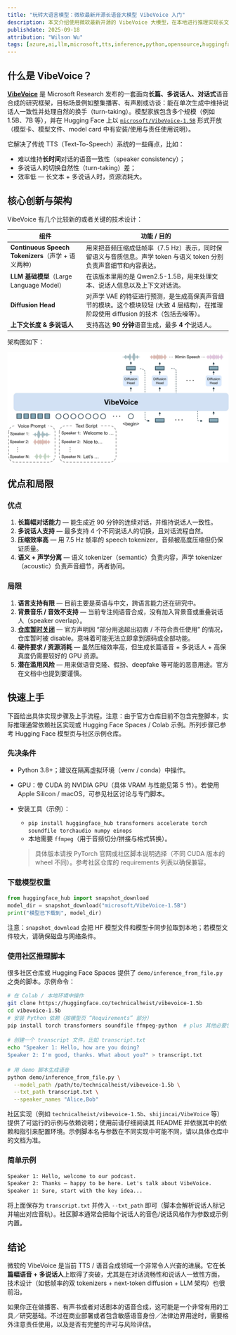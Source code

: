 ```yaml
---
title: "玩转大语言模型：微软最新开源长语音大模型 VibeVoice 入门"
description: 本文介绍使用微软最新开源的 VibeVoice 大模型，在本地进行推理实现长文本，多角色文字转语音。
publishdate: 2025-09-18
attribution: "Wilson Wu"
tags: [azure,ai,llm,microsoft,tts,inference,python,opensource,huggingface]
---
```


## 什么是 VibeVoice？

**[VibeVoice](https://microsoft.github.io/VibeVoice/)** 是 Microsoft Research 发布的一套面向**长篇、多说话人、对话式**语音合成的研究框架，目标场景例如整集播客、有声剧或访谈：能在单次生成中维持说话人一致性并处理自然的换手（turn-taking）。模型家族包含多个规模（例如 1.5B、7B 等），并在 Hugging Face 上以 [`microsoft/VibeVoice-1.5B`](https://huggingface.co/microsoft/VibeVoice-1.5B) 形式开放（模型卡、模型文件、model card 中有安装/使用与责任使用说明）。

它解决了传统 TTS（Text-To-Speech）系统的一些痛点，比如：

* 难以维持**长时间**对话的语音一致性（speaker consistency）；
* 多说话人的切换自然性（turn-taking）差；
* 效率低 — 长文本 + 多说话人时，资源消耗大。

## 核心创新与架构

VibeVoice 有几个比较新的或者关键的技术设计：

| 组件                                          | 功能 / 目的                                                                                   |
| ------------------------------------------- | ----------------------------------------------------------------------------------------- |
| **Continuous Speech Tokenizers**（声学 + 语义两种） | 用来把音频压缩成低帧率（7.5 Hz）表示，同时保留语义与音质信息。声学 token 与语义 token 分别负责声音细节和内容表达。    |
| **LLM 基础模型**（Large Language Model）          | 在该版本里用的是 Qwen2.5-1.5B，用来处理文本、说话人信息以及上下文对话流。                           |
| **Diffusion Head**                          | 对声学 VAE 的特征进行预测，是生成高保真声音细节的模块。这个模块较轻 (大致 4 层结构)，在推理阶段使用 diffusion 的技术（包括去噪等）。 |
| **上下文长度 & 多说话人**                            | 支持高达 **90 分钟**语音生成，最多 **4 个**说话人。                                             |

架构图如下：

![VibeVoice 架构](vibevoice-arch.jpg)

## 优点和局限

### 优点

1. **长篇幅对话能力** — 能生成近 90 分钟的连续对话，并维持说话人一致性。
2. **多说话人支持** — 最多支持 4 个不同说话人的切换，且对话流程自然。
3. **压缩效率高** — 用 7.5 Hz 帧率的 speech tokenizer，音频被高度压缩但仍保证质量。
4. **语义 + 声学分离** — 语义 tokenizer（semantic）负责内容，声学 tokenizer（acoustic）负责声音细节，两者协同。

### 局限

1. **语言支持有限** — 目前主要是英语与中文，跨语言能力还在研究中。
2. **背景音乐 / 音效不支持** — 当前专注纯语音合成，没有加入背景音或重叠说话人（speaker overlap）。
3. **[仓库暂时关闭](https://github.com/microsoft/VibeVoice)** — 官方声明因 “部分用途超出初衷 / 不符合责任使用” 的情况，仓库暂时被 disable。意味着可能无法立即拿到源码或全部功能。
4. **硬件要求 / 资源消耗** — 虽然压缩效率高，但生成长篇语音 + 多说话人 + 高保真度仍需要较好的 GPU 资源。
5. **潜在滥用风险** — 用来做语音克隆、假扮、deepfake 等可能的恶意用途。官方在文档中也提到要谨慎。

## 快速上手

下面给出具体实现步骤及上手流程。注意：由于官方仓库目前不包含完整脚本，实际推理通常依赖社区实现或 Hugging Face Spaces / Colab 示例。所列步骤已参考 Hugging Face 模型页与社区示例仓库。

### 先决条件

* Python 3.8+；建议在隔离虚拟环境（venv / conda）中操作。
* GPU：带 CUDA 的 NVIDIA GPU（具体 VRAM 与性能见第 5 节）。若使用 Apple Silicon / macOS，可参见社区讨论与专门脚本。
* 安装工具（示例）：

  * `pip install huggingface_hub transformers accelerate torch soundfile torchaudio numpy einops`
  * 本地需要 `ffmpeg`（用于音频切分/拼接与格式转换）。

  > 具体版本请按 PyTorch 官网或社区脚本说明选择（不同 CUDA 版本的 wheel 不同）。参考社区仓库的 requirements 列表以确保兼容。

### 下载模型权重

```python
from huggingface_hub import snapshot_download
model_dir = snapshot_download("microsoft/VibeVoice-1.5B")
print("模型已下载到", model_dir)
```

注意：`snapshot_download` 会把 HF 模型文件和模型卡同步拉取到本地；若模型文件较大，请确保磁盘与网络条件。

### 使用社区推理脚本

很多社区仓库或 Hugging Face Spaces 提供了 `demo/inference_from_file.py` 之类的脚本。示例命令：

```bash
# 在 Colab / 本地环境中操作
git clone https://huggingface.co/technicalheist/vibevoice-1.5b
cd vibevoice-1.5b
# 安装 Python 依赖（按模型页 “Requirements” 部分）
pip install torch transformers soundfile ffmpeg-python  # plus 其他必要包

# 创建一个 transcript 文件，比如 transcript.txt
echo "Speaker 1: Hello, how are you doing?
Speaker 2: I'm good, thanks. What about you?" > transcript.txt

# 用 demo 脚本生成语音
python demo/inference_from_file.py \
  --model_path /path/to/technicalheist/vibevoice-1.5b \
  --txt_path transcript.txt \
  --speaker_names "Alice,Bob"
```

社区实现（例如 `technicalheist/vibevoice-1.5b`、`shijincai/VibeVoice` 等）提供了可运行的示例与依赖说明；使用前请仔细阅读其 README 并依据其中的依赖和指引来配置环境。示例脚本名与参数在不同实现中可能不同，请以具体仓库中的文档为准。

### 简单示例

```txt
Speaker 1: Hello, welcome to our podcast.
Speaker 2: Thanks — happy to be here. Let's talk about VibeVoice.
Speaker 1: Sure, start with the key idea...
```

将上面保存为 `transcript.txt` 并传入 `--txt_path` 即可（脚本会解析说话人标记并输出对应音轨）。社区脚本通常会把每个说话人的音色/说话风格作为参数或示例内置。

## 结论

微软的 VibeVoice 是当前 TTS / 语音合成领域一个非常令人兴奋的进展。它在**长篇幅语音 + 多说话人**上取得了突破，尤其是在对话流畅性和说话人一致性方面，技术设计（如低帧率的双 tokenizers + next-token diffusion + LLM 架构）也很前沿。

如果你正在做播客、有声书或者对话剧本的语音合成，这可能是一个非常有用的工具／研究基础。不过在商业部署或者包含敏感语音身份／法律边界用途时，需要格外注意责任使用，以及是否有完整的许可与风险评估。
